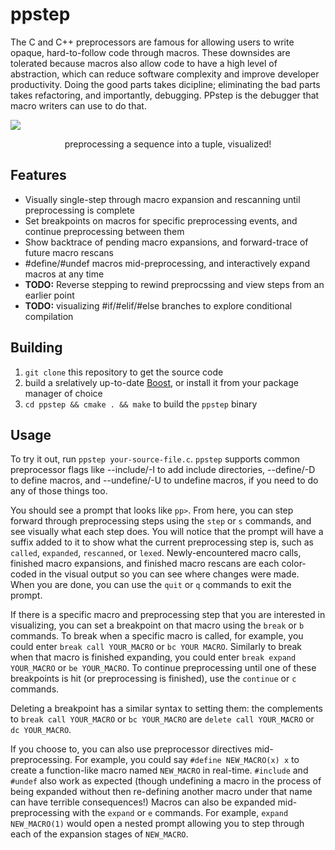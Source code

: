 # ppstep
The C and C++ preprocessors are famous for allowing users to write opaque, hard-to-follow code through macros. These downsides are tolerated because macros also allow code to have a high level of abstraction, which can reduce software complexity and improve developer productivity. Doing the good parts takes dicipline; eliminating the bad parts takes refactoring, and importantly, debugging. PPstep is the debugger that macro writers can use to do that.

<img src="https://raw.githubusercontent.com/notfoundry/ppstep/master/assets/demo.svg"/>

<p align="center">
  preprocessing a sequence into a tuple, visualized!
</p>

## Features
- Visually single-step through macro expansion and rescanning until preprocessing is complete
- Set breakpoints on macros for specific preprocessing events, and continue preprocessing between them
- Show backtrace of pending macro expansions, and forward-trace of future macro rescans
- #define/#undef macros mid-preprocessing, and interactively expand macros at any time
- **TODO:** Reverse stepping to rewind preprocssing and view steps from an earlier point
- **TODO:** visualizing #if/#elif/#else branches to explore conditional compilation

## Building
1. `git clone` this repository to get the source code
2. build a srelatively up-to-date [Boost](https://www.boost.org/users/download/), or install it from your package manager of choice
3. `cd ppstep && cmake . && make` to build the `ppstep` binary

## Usage
To try it out, run `ppstep your-source-file.c`. `ppstep` supports common preprocessor flags like --include/-I to add include directories, --define/-D to define macros, and --undefine/-U to undefine macros, if you need to do any of those things too.

You should see a prompt that looks like `pp>`. From here, you can step forward through preprocessing steps using the `step` or `s` commands, and see visually what each step does. You will notice that the prompt will have a suffix added to it to show what the current preprocessing step is, such as `called`, `expanded`, `rescanned`, or `lexed`. Newly-encountered macro calls, finished macro expansions, and finished macro rescans are each color-coded in the visual output so you can see where changes were made. When you are done, you can use the `quit` or `q` commands to exit the prompt.

If there is a specific macro and preprocessing step that you are interested in visualizing, you can set a breakpoint on that macro using the `break` or `b` commands. To break when a specific macro is called, for example, you could enter `break call YOUR_MACRO` or `bc YOUR MACRO`. Similarly to break when that macro is finished expanding, you could enter `break expand YOUR_MACRO` or `be YOUR_MACRO`. To continue preprocessing until one of these breakpoints is hit (or preprocessing is finished), use the `continue` or `c` commands.

Deleting a breakpoint has a similar syntax to setting them: the complements to `break call YOUR_MACRO` or `bc YOUR_MACRO` are `delete call YOUR_MACRO` or `dc YOUR_MACRO`.

If you choose to, you can also use preprocessor directives mid-preprocessing. For example, you could say `#define NEW_MACRO(x) x` to create a function-like macro named `NEW_MACRO` in real-time. `#include` and `#undef` also work as expected (though undefining a macro in the process of being expanded without then re-defining another macro under that name can have terrible consequences!) Macros can also be expanded mid-preprocessing with the `expand` or `e` commands. For example, `expand NEW_MACRO(1)` would open a nested prompt allowing you to step through each of the expansion stages of `NEW_MACRO`.
